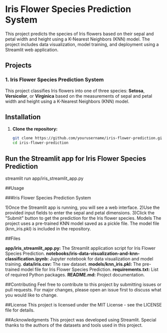 # Iris Flower Species Prediction System

This project predicts the species of Iris flowers based on their sepal and petal width and height using a K-Nearest Neighbors (KNN) model. The project includes data visualization, model training, and deployment using a Streamlit web application.

## Projects

### 1. Iris Flower Species Prediction System

This project classifies Iris flowers into one of three species: **Setosa**, **Versicolor**, or **Virginica** based on the measurements of sepal and petal width and height using a K-Nearest Neighbors (KNN) model.

## Installation

1. **Clone the repository:**

   ```bash
   git clone https://github.com/yourusername/iris-flower-prediction.git
   cd iris-flower-prediction
## Run the Streamlit app for Iris Flower Species Prediction

streamlit run app/iris_streamlit_app.py

##Usage

###Iris Flower Species Prediction System

1)Once the Streamlit app is running, you will see a web interface.
2)Use the provided input fields to enter the sepal and petal dimensions.
3)Click the "Submit" button to get the prediction for the Iris flower species.
Models
The project uses a pre-trained KNN model saved as a pickle file. The model file (knn_iris.pkl) is included in the repository.

##Files

**app/iris_streamlit_app.py:** The Streamlit application script for Iris Flower Species Prediction.
**notebooks/iris-data-visualization-and-knn-classification.ipynb:** Jupyter notebook for data visualization and model training.
**data/iris.csv:** The raw dataset.
**models/knn_iris.pkl:** The pre-trained model file for Iris Flower Species Prediction.
**requirements.txt:** List of required Python packages.
**README.md:** Project documentation.

##Contributing
Feel free to contribute to this project by submitting issues or pull requests. For major changes, please open an issue first to discuss what you would like to change.

##License
This project is licensed under the MIT License - see the LICENSE file for details.

##Acknowledgments
This project was developed using Streamlit.
Special thanks to the authors of the datasets and tools used in this project.
